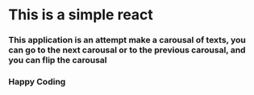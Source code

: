 # This is a simple react 
### This application is an attempt make a carousal of texts, you can go to the next carousal or to the previous carousal, and you can flip the carousal
### Happy Coding